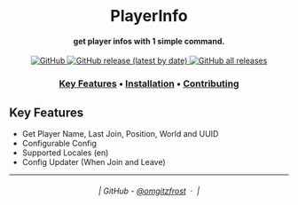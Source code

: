 <br class="Apple-interchange-newline"/>
<h1 align="center">
  PlayerInfo
</h1>

<h4 align="center">get player infos with 1 simple command.</h4>

<p align="center">
  <a href="https://github.com/xNotro/PlayerInfo/blob/master/LICENSE.txt">
    <img alt="GitHub" src="https://img.shields.io/github/license/xNotro/PlayerInfo?style=plastic">
  </a>
  <a href="https://github.com/xNotro/PlayerInfo/releases/latest">
    <img alt="GitHub release (latest by date)" src="https://img.shields.io/github/v/release/xNotro/PlayerInfo?style=plastic">
  </a>
  <a href="https://github.com/xNotro/PlayerInfo/releases/latest">
    <img alt="GitHub all releases" src="https://img.shields.io/github/downloads/xNotro/PlayerInfo/total?style=plastic">
  </a>
</p>

<h3 align="center">
    <a href="#key-features">Key Features</a> •
    <a href="#installation">Installation</a> •
    <a href="#contributing">Contributing</a>
</h3>
  

## Key Features

* Get Player Name, Last Join, Position, World and UUID
* Configurable Config
* Supported Locales (en)
* Config Updater (When Join and Leave)

---
<h6 align="center">
  | GitHub - <a href="https://github.com/xNotro">@omgitzfrost</a>  · 
  |
</h6>

